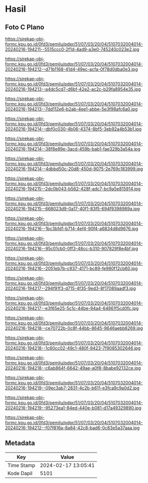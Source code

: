 # Hasil

## Foto C Plano

https://sirekap-obj-formc.kpu.go.id/0fd3/pemilu/pdpr/51/07/03/20/04/5107032004014-20240216-194211--5515ccc0-2f1d-4ad9-a3e0-745240c023e2.jpg

https://sirekap-obj-formc.kpu.go.id/0fd3/pemilu/pdpr/51/07/03/20/04/5107032004014-20240216-194212--d71b1168-41d4-49ec-acfa-0f78d0dba0e3.jpg

https://sirekap-obj-formc.kpu.go.id/0fd3/pemilu/pdpr/51/07/03/20/04/5107032004014-20240216-194213--a4dc5cd7-d6bf-42e2-ac2c-b29fa8954e35.jpg

https://sirekap-obj-formc.kpu.go.id/0fd3/pemilu/pdpr/51/07/03/20/04/5107032004014-20240216-194213--7dd112e6-b2ab-4ee1-abbe-5e3f98afc6a0.jpg

https://sirekap-obj-formc.kpu.go.id/0fd3/pemilu/pdpr/51/07/03/20/04/5107032004014-20240216-194214--dbf0c030-4b06-4374-8bf5-3eb92a4b53b1.jpg

https://sirekap-obj-formc.kpu.go.id/0fd3/pemilu/pdpr/51/07/03/20/04/5107032004014-20240216-194214--38f8e89e-3acd-459b-bab1-fae329b3a54a.jpg

https://sirekap-obj-formc.kpu.go.id/0fd3/pemilu/pdpr/51/07/03/20/04/5107032004014-20240216-194214--4dbbd50c-20d8-450d-9075-2e769c183999.jpg

https://sirekap-obj-formc.kpu.go.id/0fd3/pemilu/pdpr/51/07/03/20/04/5107032004014-20240216-194215--2dc0b043-b562-428f-adc7-bc9a5e815914.jpg

https://sirekap-obj-formc.kpu.go.id/0fd3/pemilu/pdpr/51/07/03/20/04/5107032004014-20240216-194215--668023d9-0a17-40f1-83f5-694f9398989a.jpg

https://sirekap-obj-formc.kpu.go.id/0fd3/pemilu/pdpr/51/07/03/20/04/5107032004014-20240216-194216--1bc3bfd1-b714-4ef4-90f4-a6834d8d9676.jpg

https://sirekap-obj-formc.kpu.go.id/0fd3/pemilu/pdpr/51/07/03/20/04/5107032004014-20240216-194216--95c01cb0-0ff3-48cc-b310-907829f8e4bf.jpg

https://sirekap-obj-formc.kpu.go.id/0fd3/pemilu/pdpr/51/07/03/20/04/5107032004014-20240216-194216--2051eb7b-c937-4171-bc89-fe980f12cb60.jpg

https://sirekap-obj-formc.kpu.go.id/0fd3/pemilu/pdpr/51/07/03/20/04/5107032004014-20240216-194217--294f91f3-d715-4f35-9ed3-8f17089aadf3.jpg

https://sirekap-obj-formc.kpu.go.id/0fd3/pemilu/pdpr/51/07/03/20/04/5107032004014-20240216-194217--e3f65e25-5c1c-44be-94a4-64861f5cd0fc.jpg

https://sirekap-obj-formc.kpu.go.id/0fd3/pemilu/pdpr/51/07/03/20/04/5107032004014-20240216-194218--ce70722b-0c8f-44bb-8645-9646aebb6269.jpg

https://sirekap-obj-formc.kpu.go.id/0fd3/pemilu/pdpr/51/07/03/20/04/5107032004014-20240216-194218--1c60cc02-49c1-480f-9423-7f9085302646.jpg

https://sirekap-obj-formc.kpu.go.id/0fd3/pemilu/pdpr/51/07/03/20/04/5107032004014-20240216-194218--c6ab864f-6642-49ae-a0f8-8babe92132ce.jpg

https://sirekap-obj-formc.kpu.go.id/0fd3/pemilu/pdpr/51/07/03/20/04/5107032004014-20240216-194219--09ec3ab7-2831-4c2b-b611-e3fca9c9a0d2.jpg

https://sirekap-obj-formc.kpu.go.id/0fd3/pemilu/pdpr/51/07/03/20/04/5107032004014-20240216-194219--95273ea1-84ed-440e-b081-d17a49329890.jpg

https://sirekap-obj-formc.kpu.go.id/0fd3/pemilu/pdpr/51/07/03/20/04/5107032004014-20240216-194212--f07f816a-8a84-42c8-bad6-0c83e5a37aaa.jpg


## Metadata

| Key        | Value               |
| ---------- | ------------------- |
| Time Stamp | 2024-02-17 13:05:41 |
| Kode Dapil | 5101                |



